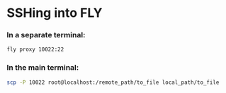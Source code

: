 # SSHing into FLY

### In a separate terminal:
```bash
fly proxy 10022:22
```
### In the main terminal:
```bash
scp -P 10022 root@localhost:/remote_path/to_file local_path/to_file 
```
